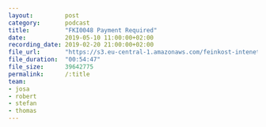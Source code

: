 ```yaml
---
layout:         post
category:       podcast
title:          "FKI0048 Payment Required"
date:           2019-05-10 11:00:00+02:00
recording_date: 2019-02-20 21:00:00+02:00
file_url:       "https://s3.eu-central-1.amazonaws.com/feinkost-intenet/fki0048.mp3"
file_duration:  "00:54:47"
file_size:      39642775
permalink:      /:title
team:
- josa
- robert
- stefan
- thomas
---
```



